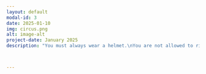 ```yaml
---
layout: default
modal-id: 3
date: 2025-01-10
img: circus.png
alt: image-alt
project-date: January 2025
description: "You must always wear a helmet.\nYou are not allowed to ride on a shared road with a speed limit over 60km/h."



---
```


